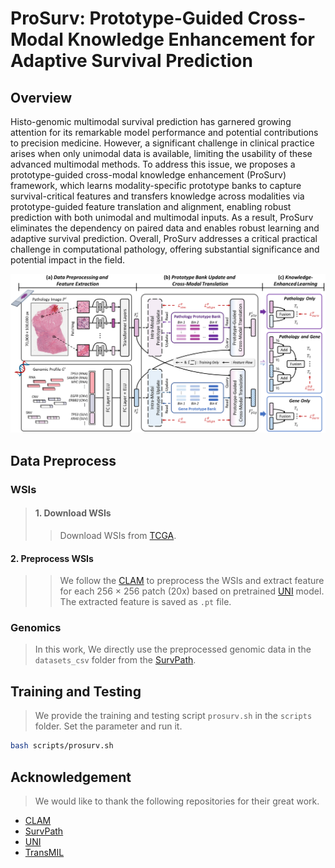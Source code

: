 # ProSurv: Prototype-Guided Cross-Modal Knowledge Enhancement for Adaptive Survival Prediction


## Overview

Histo-genomic multimodal survival prediction has garnered growing attention for its remarkable model performance and potential contributions to precision medicine. However, a significant challenge in clinical practice arises when only unimodal data is available, limiting the usability of these advanced multimodal methods. To address this issue, we proposes a prototype-guided cross-modal knowledge enhancement (ProSurv) framework, which learns modality-specific prototype banks to capture survival-critical features and transfers knowledge across modalities via prototype-guided feature translation and alignment, enabling robust prediction with both unimodal and multimodal inputs. As a result, ProSurv eliminates the dependency on paired data and enables robust learning and adaptive survival prediction. Overall, ProSurv addresses a critical practical challenge in computational pathology, offering substantial significance and potential impact in the field.

![overview](docs/overview.png)

## Data Preprocess
### WSIs
>#### 1. Download WSIs
>>Download WSIs from [TCGA](https://portal.gdc.cancer.gov).
#### 2. Preprocess WSIs
>>We follow the [CLAM](https://github.com/mahmoodlab/CLAM) to preprocess the WSIs and extract feature for each 256 × 256 patch (20x) based on pretrained [UNI](https://github.com/mahmoodlab/UNI) model. The extracted feature is saved as `.pt` file.

### Genomics
>In this work, We directly use the preprocessed genomic data in the `datasets_csv` folder from the [SurvPath](https://github.com/mahmoodlab/SurvPath).

## Training and Testing
>We provide the training and testing script `prosurv.sh` in the `scripts` folder. Set the parameter and run it.

```bash
bash scripts/prosurv.sh
```
## Acknowledgement
>We would like to thank the following  repositories for their great work.

+ [CLAM](https://github.com/mahmoodlab/CLAM)
+ [SurvPath](https://github.com/mahmoodlab/SurvPath) 
+ [UNI](https://github.com/mahmoodlab/UNI) 
+ [TransMIL](https://github.com/szc19990412/TransMIL) 